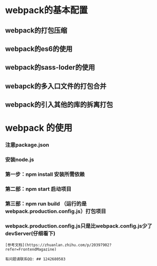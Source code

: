 # webpack的基本配置 

## webpack的打包压缩
## webpack的es6的使用
## webpack的sass-loder的使用 
## webapck的多入口文件的打包合并  
## webpack的引入其他的库的拆离打包

# webpack 的使用
### 注意package.json
###  安装node.js 
###  第一步：npm install 安装所需依赖
###  第二部：npm start  启动项目
###  第三部：npm run build （运行的是webpack.production.config.js）打包项目 
###   webpack.production.config.js只是比webpack.config.js少了devServer(仔细看下)
```
[参考文档](https://zhuanlan.zhihu.com/p/20397902?refer=FrontendMagazine)

有问题请联系QQ: ## 1242680583
